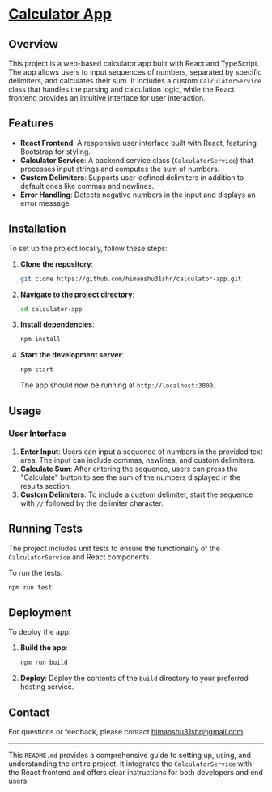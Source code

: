 # [Calculator App](https://himanshu31shr.github.io/assessment-tdd/)

## Overview

This project is a web-based calculator app built with React and TypeScript. The app allows users to input sequences of numbers, separated by specific delimiters, and calculates their sum. It includes a custom `CalculatorService` class that handles the parsing and calculation logic, while the React frontend provides an intuitive interface for user interaction.

## Features

- **React Frontend**: A responsive user interface built with React, featuring Bootstrap for styling.
- **Calculator Service**: A backend service class (`CalculatorService`) that processes input strings and computes the sum of numbers.
- **Custom Delimiters**: Supports user-defined delimiters in addition to default ones like commas and newlines.
- **Error Handling**: Detects negative numbers in the input and displays an error message.

## Installation

To set up the project locally, follow these steps:

1. **Clone the repository**:

   ```bash
   git clone https://github.com/himanshu31shr/calculator-app.git
   ```

2. **Navigate to the project directory**:

   ```bash
   cd calculator-app
   ```

3. **Install dependencies**:

   ```bash
   npm install
   ```

4. **Start the development server**:

   ```bash
   npm start
   ```

   The app should now be running at `http://localhost:3000`.

## Usage

### User Interface

1. **Enter Input**: Users can input a sequence of numbers in the provided text area. The input can include commas, newlines, and custom delimiters.
2. **Calculate Sum**: After entering the sequence, users can press the "Calculate" button to see the sum of the numbers displayed in the results section.
3. **Custom Delimiters**: To include a custom delimiter, start the sequence with `//` followed by the delimiter character.

## Running Tests

The project includes unit tests to ensure the functionality of the `CalculatorService` and React components.

To run the tests:

```bash
npm run test
```

## Deployment

To deploy the app:

1. **Build the app**:

   ```bash
   npm run build
   ```

2. **Deploy**: Deploy the contents of the `build` directory to your preferred hosting service.

## Contact

For questions or feedback, please contact [himanshu31shr@gmail.com](mailto:himanshu31shr@gmail.com).

---

This `README.md` provides a comprehensive guide to setting up, using, and understanding the entire project. It integrates the `CalculatorService` with the React frontend and offers clear instructions for both developers and end users.
